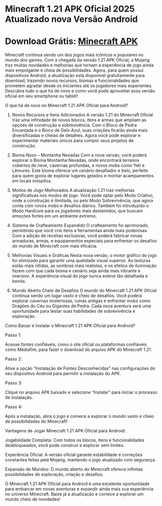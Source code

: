 # Minecraft 1.21 APK Oficial 2025 Atualizado nova Versão Android

# Download Grátis: [Minecraft APK](https://apksil.com/minecraft-apk/)

Minecraft continua sendo um dos jogos mais icônicos e populares no mundo dos games. Com a chegada da versão 1.21 APK Oficial, a Mojang traz muitas novidades e melhorias que tornam a experiência de jogo ainda mais empolgante e cheia de possibilidades. Agora, para quem possui dispositivos Android, a atualização está disponível gratuitamente para download, trazendo novos recursos, biomas e funcionalidades que prometem agradar desde os iniciantes até os jogadores mais experientes. Descubra tudo o que há de novo e como você pode aproveitar essa versão oficial em seu smartphone ou tablet!

O que há de novo no Minecraft 1.21 APK Oficial para Android?

1. Novos Recursos e Itens Adicionados
A versão 1.21 do Minecraft Oficial traz uma infinidade de novos blocos, itens e armas que ampliam as opções de construção e sobrevivência. Com o Bloco de Pedra Encantada e o Bloco de Gelo Azul, suas criações ficarão ainda mais diversificadas e cheias de detalhes. Agora você pode explorar e experimentar materiais únicos para compor seus projetos de construção.

2. Bioma Novo – Montanha Nevadas
Com a nova versão, você poderá explorar o Bioma Montanha Nevadas, onde encontrará terrenos cobertos de neve, cavernas profundas, e novos mobs como Yeti e Lêmures. Este bioma oferece um cenário desafiador e belo, perfeito para quem gosta de explorar lugares gelados e montar acampamentos em locais inóspitos.

3. Modos de Jogo Melhorados
A atualização 1.21 traz melhorias significativas nos modos de jogo. Você pode optar pelo Modo Criativo, onde a construção é ilimitada, ou pelo Modo Sobrevivência, que agora conta com novos mobs e desafios diários. Também foi introduzido o Modo Hardcore para os jogadores mais destemidos, que buscam emoções fortes em um ambiente extremo.

4. Sistema de Crafteamento Expandido
O crafteamento foi aprimorado, permitindo que você crie itens e ferramentas ainda mais poderosas. Com a adição de receitas exclusivas, você poderá fabricar novas armaduras, armas, e equipamentos especiais para enfrentar os desafios do mundo de Minecraft com mais eficácia.

5. Melhorias Visuais e Gráficas
Nesta nova versão, o motor gráfico do jogo foi otimizado para garantir uma qualidade visual superior. As texturas estão mais nítidas, as sombras mais realistas, e os efeitos de iluminação fazem com que cada bioma e cenário seja ainda mais vibrante e imersivo. A experiência visual do jogo nunca esteve tão detalhada e bonita.

6. Mundo Aberto Cheio de Desafios
O mundo do Minecraft 1.21 APK Oficial continua sendo um lugar vasto e cheio de desafios. Você poderá explorar cavernas misteriosas, ruínas antigas e enfrentar mobs como Dragões do Céu ou Gigantes de Pedra. Cada nova aventura será uma oportunidade para testar suas habilidades de sobrevivência e exploração.

Como Baixar e Instalar o Minecraft 1.21 APK Oficial para Android?

Passo 1:

Acesse fontes confiáveis, como o site oficial ou plataformas confiáveis como Mediafire, para fazer o download do arquivo APK do Minecraft 1.21.

Passo 2:

Ative a opção “Instalação de Fontes Desconhecidas” nas configurações do seu dispositivo Android para permitir a instalação do APK.

Passo 3:

Clique no arquivo APK baixado e selecione “Instalar” para iniciar o processo de instalação.

Passo 4:

Após a instalação, abra o jogo e comece a explorar o mundo vasto e cheio de possibilidades do Minecraft!

Vantagens de Jogar Minecraft 1.21 APK Oficial para Android:

Jogabilidade Completa: Com todos os blocos, itens e funcionalidades desbloqueados, você pode construir e explorar sem limites.

Experiência Oficial: A versão oficial garante estabilidade e correções constantes feitas pela Mojang, mantendo o jogo atualizado com segurança.

Expansão de Mundos: O mundo aberto do Minecraft oferece infinitas possibilidades de exploração, criação e desafios.

O Minecraft 1.21 APK Oficial para Android é uma excelente oportunidade para embarcar em novas aventuras e expandir ainda mais sua experiência no universo Minecraft. Baixe já a atualização e comece a explorar um mundo cheio de novidades!
